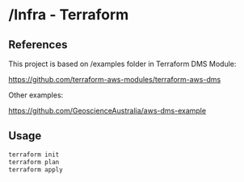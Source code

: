 # /Infra - Terraform

## References

This project is based on /examples folder in Terraform DMS Module:

https://github.com/terraform-aws-modules/terraform-aws-dms

Other examples:

https://github.com/GeoscienceAustralia/aws-dms-example

## Usage

```bash
terraform init
terraform plan
terraform apply
```
